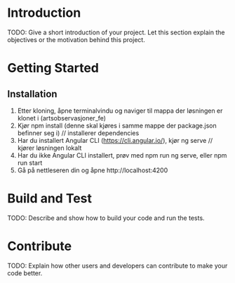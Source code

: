 # Introduction 
TODO: Give a short introduction of your project. Let this section explain the objectives or the motivation behind this project. 

# Getting Started

## Installation
1. Etter kloning, åpne terminalvindu og naviger til mappa der løsningen er klonet i (artsobservasjoner_fe)
2. Kjør npm install (denne skal kjøres i samme mappe der package.json befinner seg i) // installerer dependencies
3. Har du installert Angular CLI (https://cli.angular.io/), kjør ng serve // kjører løsningen lokalt
4. Har du ikke Angular CLI installert, prøv med npm run ng serve, eller npm run start
4. Gå på nettleseren din og åpne http://localhost:4200


# Build and Test
TODO: Describe and show how to build your code and run the tests. 

# Contribute
TODO: Explain how other users and developers can contribute to make your code better. 

